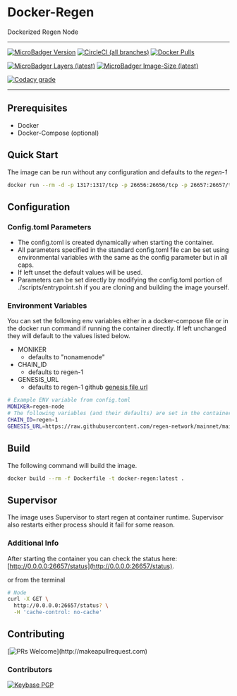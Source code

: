 # Docker-Regen

Dockerized Regen Node

---

[![MicroBadger Version](https://images.microbadger.com/badges/version/ryanhendricks/docker-regen.svg)](https://microbadger.com/images/ryanhendricks/docker-regen)
[![CircleCI (all branches)](https://img.shields.io/circleci/project/github/RyanHendricks/docker-regen.svg?label=build&logo=circleci&logoColor=white)](https://circleci.com/gh/RyanHendricks/docker-regen)
[![Docker Pulls](https://img.shields.io/docker/pulls/ryanhendricks/docker-regen.svg?logo=docker&logoColor=white)](https://hub.docker.com/r/ryanhendricks/docker-regen)

[![MicroBadger Layers (latest)](https://img.shields.io/microbadger/layers/ryanhendricks/docker-regen/latest.svg?logo=docker&logoColor=white)](https://microbadger.com/images/ryanhendricks/docker-regen)
[![MicroBadger Image-Size (latest)](https://img.shields.io/microbadger/image-size/ryanhendricks/docker-regen:latest.svg?logo=docker&logoColor=white)](https://microbadger.com/images/ryanhendricks/docker-regen)

[![Codacy grade](https://img.shields.io/codacy/grade/c35da045d95b4f07b09948d19bacaa47.svg?logo=codacy)](https://www.codacy.com?utm_source=github.com&amp;utm_medium=referral&amp;utm_content=RyanHendricks/docker-regen&amp;utm_campaign=Badge_Grade)

---

## Prerequisites

- Docker
- Docker-Compose (optional)

## Quick Start

The image can be run without any configuration and defaults to the *regen-1*

```bash
docker run --rm -d -p 1317:1317/tcp -p 26656:26656/tcp -p 26657:26657/tcp -p 26658:26658/tcp ryanhendricks/docker-regen:latest
```

## Configuration

### Config.toml Parameters

- The config.toml is created dynamically when starting the container.
- All parameters specified in the standard config.toml file can be set using environmental variables with the same as the config parameter but in all caps.
- If left unset the default values will be used.
- Parameters can be set directly by modifying the config.toml portion of ./scripts/entrypoint.sh if you are cloning and building the image yourself.

### Environment Variables

You can set the following env variables either in a docker-compose file or in the docker run command if running the container directly. If left unchanged they will default to the values listed below.

- MONIKER
  - defaults to "nonamenode"
- CHAIN_ID
  - defaults to regen-1
- GENESIS_URL
  - defaults to regen-1 github [genesis file url](https://raw.githubusercontent.com/regen-network/mainnet/main/regen-1/genesis.json)

```bash
# Example ENV variable from config.toml
MONIKER=regen-node
# The following variables (and their defaults) are set in the container creation entrypoint script and not set in config.toml:
CHAIN_ID=regen-1
GENESIS_URL=https://raw.githubusercontent.com/regen-network/mainnet/main/regen-1/genesis.json
```

## Build

The following command will build the image.

```bash
docker build --rm -f Dockerfile -t docker-regen:latest .
```

## Supervisor

The image uses Supervisor to start regen at container runtime. Supervisor also restarts either process should it fail for some reason.

### Additional Info

After starting the container you can check the status here: [http://0.0.0.0:26657/status](http://0.0.0.0:26657/status).

or from the terminal

```bash
# Node
curl -X GET \
  http://0.0.0.0:26657/status? \
  -H 'cache-control: no-cache'
```

## Contributing

[![PRs Welcome](https://img.shields.io/badge/PRs-welcome-brightgreen.svg?)](http://makeapullrequest.com)

### Contributors

[![Keybase PGP](https://img.shields.io/keybase/pgp/ryanhendricks.svg?label=keybase&logo=keybase&logoColor=white)](https://keybase.io/ryanhendricks)
<!-- 
## License

![GitHub](https://img.shields.io/github/license/ryanhendricks/docker-regen.svg)
 -->
